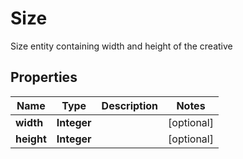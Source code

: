 

# Size

Size entity containing width and height of the creative

## Properties

| Name | Type | Description | Notes |
|------------ | ------------- | ------------- | -------------|
|**width** | **Integer** |  |  [optional] |
|**height** | **Integer** |  |  [optional] |



